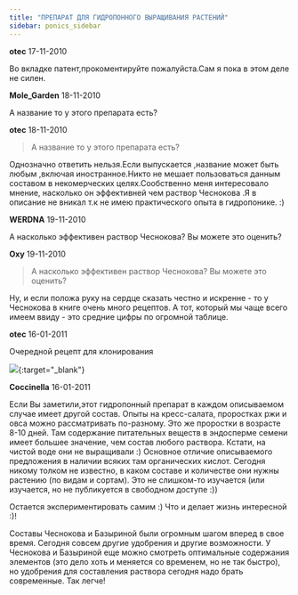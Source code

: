 ```yaml
---
title: "ПРЕПАРАТ ДЛЯ ГИДРОПОННОГО ВЫРАЩИВАНИЯ РАСТЕНИЙ"
sidebar: ponics_sidebar
---
```


**otec** 17-11-2010

Во вкладке патент,прокоментируйте пожалуйста.Сам я пока в этом деле не силен.


**Mole_Garden** 18-11-2010

А название то у этого препарата есть? 


**otec** 18-11-2010

> А название то у этого препарата есть?

Однозначно ответить нельзя.Если выпускается ,название может быть любым ,включая иностранное.Никто не мешает пользоваться данным составом в некомерческих целях.Сообственно меня интересовало мнение, насколько он эффективней чем раствор Чеснокова .Я в описание не вникал т.к не имею практического опыта в гидропонике. :)


**WERDNA** 19-11-2010

А насколько эффективен раствор Чеснокова? Вы можете это оценить?


**Oxy** 19-11-2010

> А насколько эффективен раствор Чеснокова? Вы можете это оценить?

Ну, и если положа руку на сердце сказать честно и искренне - то у Чеснокова в книге очень много рецептов. А тот, который мы чаще всего имеем ввиду - это средние цифры по огромной таблице.


**otec** 16-01-2011

Очередной рецепт для клонирования

[![](http://s2.postimage.org/2vsuwe544/image.jpg)](http://s2.postimage.org/2vsuwe544/image.jpg){:target="_blank"}


**Coccinella** 16-01-2011

Если Вы заметили,этот гидропонный препарат в каждом описываемом случае имеет другой состав. Опыты на кресс-салата, проростках ржи и овса можно рассматривать по-разному. Это же проростки в возрасте 8-10 дней. Там содержание питательных веществ в эндосперме семени имеет большее значение, чем состав любого раствора. Кстати, на чистой воде они не выращивали :) Основное отличие описываемого предложения в наличии всяких там органических кислот. Сегодня никому толком не известно, в каком составе и количестве они нужны растению (по видам и сортам). Это не слишком-то изучается (или изучается, но не публикуется в свободном доступе :))

Остается экспериментировать самим :) Что и делает жизнь интересной :)!

Составы Чеснокова и Базыриной были огромным шагом вперед в свое время. Сегодня совсем другие удобрения и другие возможности. У Чеснокова и Базыриной еще можно смотреть оптимальные содержания элементов (это дело хоть и меняется со временем, но не так быстро), но удобрения для составления раствора сегодня надо брать современные. Так легче!


